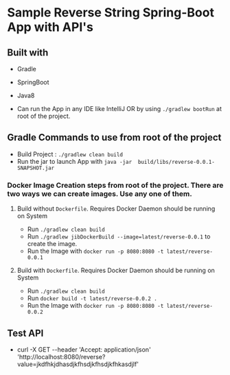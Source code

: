 # Sample Reverse String Spring-Boot App with API's

## Built with
* Gradle
* SpringBoot
* Java8

* Can run the App in any IDE like IntelliJ OR by using `./gradlew bootRun` at root of the project.

## Gradle Commands to use from root of the project
* Build Project : `./gradlew clean build`
* Run the jar to launch App with `java -jar  build/libs/reverse-0.0.1-SNAPSHOT.jar`

### Docker Image Creation steps from root of the project. There are two ways we can create images. Use any one of them. 
1. Build without `Dockerfile`. Requires Docker Daemon should be running on System
    * Run `./gradlew clean build`
    * Run `./gradlew jibDockerBuild --image=latest/reverse-0.0.1` to create the image.
    * Run the Image with `docker run -p 8080:8080 -t latest/reverse-0.0.1`

2. Build with `Dockerfile`. Requires Docker Daemon should be running on System
    * Run `./gradlew clean build`
    * Run `docker build -t latest/reverse-0.0.2 .`
    * Run the Image with `docker run -p 8080:8080 -t latest/reverse-0.0.2`



## Test API
* curl -X GET --header 'Accept: application/json' 'http://localhost:8080/reverse?value=jkdfhkjdhasdjkfhsdjkfhsdjkfhkasdjlf'




